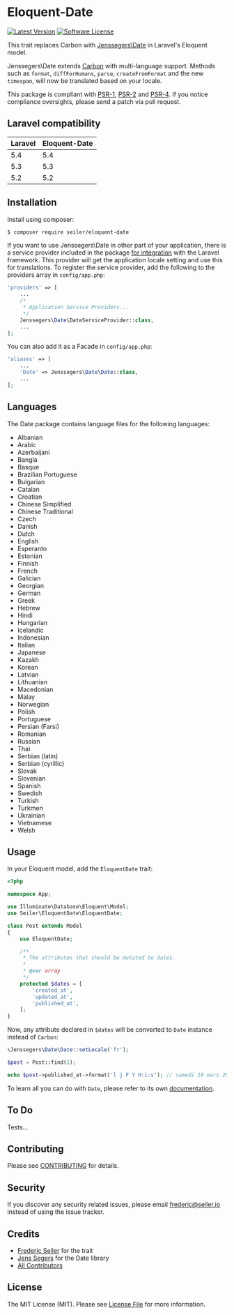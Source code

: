 # Eloquent-Date

[![Latest Version][ico-version]](https://packagist.org/packages/seiler/eloquent-date)
[![Software License][ico-license]](LICENSE.md)

This trait replaces Carbon with [Jenssegers\Date](https://github.com/jenssegers/date) in Laravel's Eloquent model.

Jenssegers\Date extends [Carbon](https://github.com/briannesbitt/Carbon) with multi-language support. Methods such as `format`, `diffForHumans`, `parse`, `createFromFormat` and the new `timespan`, will now be translated based on your locale.

This package is compliant with [PSR-1], [PSR-2] and [PSR-4].
If you notice compliance oversights, please send a patch via pull request.

[PSR-1]: https://github.com/php-fig/fig-standards/blob/master/accepted/PSR-1-basic-coding-standard.md
[PSR-2]: https://github.com/php-fig/fig-standards/blob/master/accepted/PSR-2-coding-style-guide.md
[PSR-4]: https://github.com/php-fig/fig-standards/blob/master/accepted/PSR-4-autoloader.md

## Laravel compatibility

 Laravel | Eloquent-Date
:--------|:--------
 5.4     | 5.4
 5.3     | 5.3
 5.2     | 5.2

## Installation

Install using composer:

```bash
$ composer require seiler/eloquent-date
```

If you want to use Jenssegers\Date in other part of your application, there is a service provider included in the package [for integration](https://github.com/jenssegers/date#laravel) with the Laravel framework. This provider will get the application locale setting and use this for translations. To register the service provider, add the following to the providers array in `config/app.php`:

```php
'providers' => [
    ...
    /*
     * Application Service Providers...
     */
    Jenssegers\Date\DateServiceProvider::class,
    ...
];
```

You can also add it as a Facade in `config/app.php`:

```php
'aliases' => [
    ...
    'Date' => Jenssegers\Date\Date::class,
    ...
];
```

## Languages

The Date package contains language files for the following languages:

 - Albanian
 - Arabic
 - Azerbaijani
 - Bangla
 - Basque
 - Brazilian Portuguese
 - Bulgarian
 - Catalan
 - Croatian
 - Chinese Simplified
 - Chinese Traditional
 - Czech
 - Danish
 - Dutch
 - English
 - Esperanto
 - Estonian
 - Finnish
 - French
 - Galician
 - Georgian
 - German
 - Greek
 - Hebrew
 - Hindi
 - Hungarian
 - Icelandic
 - Indonesian
 - Italian
 - Japanese
 - Kazakh
 - Korean
 - Latvian
 - Lithuanian
 - Macedonian
 - Malay
 - Norwegian
 - Polish
 - Portuguese
 - Persian (Farsi)
 - Romanian
 - Russian
 - Thai
 - Serbian (latin)
 - Serbian (cyrillic)
 - Slovak
 - Slovenian
 - Spanish
 - Swedish
 - Turkish
 - Turkmen
 - Ukrainian
 - Vietnamese
 - Welsh

## Usage

In your Eloquent model, add the `EloquentDate` trait:

```php
<?php

namespace App;

use Illuminate\Database\Eloquent\Model;
use Seiler\EloquentDate\EloquentDate;

class Post extends Model
{
    use EloquentDate;

    /**
     * The attributes that should be mutated to dates.
     *
     * @var array
     */
    protected $dates = [
        'created_at',
        'updated_at',
        'published_at',
    ];
}
```

Now, any attribute declared in `$dates` will be converted to `Date` instance instead of `Carbon`:

```php
\Jenssegers\Date\Date::setLocale('fr');

$post = Post::find(1);

echo $post->published_at->format('l j F Y H:i:s'); // samedi 19 mars 2016 21:58:16
```

To learn all you can do with `Date`, please refer to its own [documentation](https://github.com/jenssegers/date#usage).

## To Do

Tests...

## Contributing

Please see [CONTRIBUTING](CONTRIBUTING.md) for details.

## Security

If you discover any security related issues, please email frederic@seiler.io instead of using the issue tracker.

## Credits

- [Frederic Seiler](https://github.com/fredericseiler) for the trait
- [Jens Segers](https://github.com/jenssegers/date) for the Date library
- [All Contributors](../../contributors)

## License

The MIT License (MIT). Please see [License File](LICENSE.md) for more information.

[ico-version]: https://img.shields.io/packagist/v/seiler/eloquent-date.svg?style=flat-square
[ico-license]: https://img.shields.io/packagist/l/seiler/eloquent-date.svg?style=flat-square
